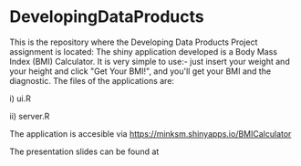 # DevelopingDataProducts

This is the repository where the Developing Data Products Project assignment is located: The shiny application developed is a Body Mass Index (BMI) Calculator. It is very simple to use:- just insert your weight and your height and click "Get Your BMI!", and you'll get your BMI and the diagnostic. The files of the applications are:

i) ui.R

ii) server.R

The application is accesible via https://minksm.shinyapps.io/BMICalculator

The presentation slides can be found at 
